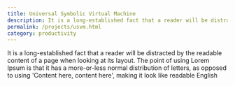 ```yaml
---
title: Universal Symbolic Virtual Machine
description: It is a long-established fact that a reader will be distracted by the readable content of a page when looking at its layout. The point of using 
permalink: /projects/usvm.html
category: productivity
---
```

It is a long-established fact that a reader will be distracted by the readable content of a page when looking at its layout. The point of using Lorem Ipsum is that it has a more-or-less normal distribution of letters, as opposed to using 'Content here, content here', making it look like readable English
